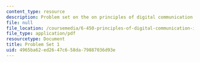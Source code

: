 ```yaml
---
content_type: resource
description: Problem set on the on principles of digital communication.
file: null
file_location: /coursemedia/6-450-principles-of-digital-communication-i-fall-2009/4965ba62ed2647c658da79887036d93e_MIT6_450F09_pset01.pdf
file_type: application/pdf
resourcetype: Document
title: Problem Set 1
uid: 4965ba62-ed26-47c6-58da-79887036d93e
---
```

